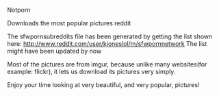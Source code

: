 
Notporn

Downloads the most popular pictures reddit

The sfwpornsubreddits file has been generated by getting the list shown here: http://www.reddit.com/user/kjoneslol/m/sfwpornnetwork 
The list might have been updated by now

Most of the pictures are from imgur, because unlike many websites(for example: flickr), it lets us download its pictures very simply.


Enjoy your time looking at very beautiful, and very popular, pictures!
